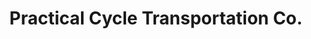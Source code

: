 ---
title: "Practical Cycle Transportation Co."
url: /sacramento/practical-cycle-transportation-co/
shop: bicycle
---